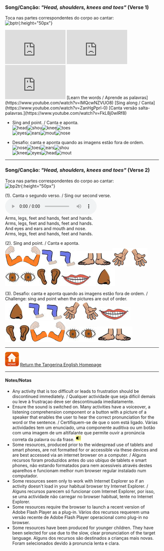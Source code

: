 ### Song/Canção: *"Head, shoulders, knees and toes"*  (Verse 1)  

Toca nas partes correspondentes do corpo ao cantar:  
![bptr](https://1blockatatime.github.io/English/images2/bp_tr.PNG){:height="50px"}  

<iframe width="198" height="112" src="https://www.youtube.com/embed/lMQcwNZVUO8" frameborder="0" allow="accelerometer; autoplay; clipboard-write; encrypted-media; gyroscope; picture-in-picture" allowfullscreen></iframe> <iframe width="198" height="112" src="https://www.youtube.com/embed/ZanHgPprl-0" frameborder="0" allow="accelerometer; autoplay; clipboard-write; encrypted-media; gyroscope; picture-in-picture" allowfullscreen></iframe> <iframe width="198" height="112" src="https://www.youtube.com/embed/FkL8j0wIRf8" frameborder="0" allow="accelerometer; autoplay; clipboard-write; encrypted-media; gyroscope; picture-in-picture" allowfullscreen></iframe>  
[Learn the words / Aprende as palavras](https://www.youtube.com/watch?v=lMQcwNZVUO8) [Sing along / Canta](https://www.youtube.com/watch?v=ZanHgPprl-0) [Canta versão salta-palavras.](https://www.youtube.com/watch?v=FkL8j0wIRf8)   

* Sing and point. / Canta e aponta.  
![head](https://1blockatatime.github.io/English/images/head.png)![shou](https://1blockatatime.github.io/English/images/shou.png)![knee](https://1blockatatime.github.io/English/images/knee.png)![toes](https://1blockatatime.github.io/English/images/toes.png)  
![eyes](https://1blockatatime.github.io/English/images/eyes.png)![ears](https://1blockatatime.github.io/English/images/ears.png)![mout](https://1blockatatime.github.io/English/images/mout.png)![nose](https://1blockatatime.github.io/English/images/nose.png)  

* Desafio: canta e aponta quando as imagens estão fora de ordem.      
![nose](https://1blockatatime.github.io/English/images/nose.png)![toes](https://1blockatatime.github.io/English/images/toes.png)![ears](https://1blockatatime.github.io/English/images/ears.png)![shou](https://1blockatatime.github.io/English/images/shou.png)  
![knee](https://1blockatatime.github.io/English/images/knee.png)![eyes](https://1blockatatime.github.io/English/images/eyes.png)![head](https://1blockatatime.github.io/English/images/head.png)![mout](https://1blockatatime.github.io/English/images/mout.png)  

***

### Song/Canção: *"Head, shoulders, knees and toes"*  (Verse 2)  

Toca nas partes correspondentes do corpo ao cantar:  
![bp2tr](https://1blockatatime.github.io/English/images2/bp2_tr.PNG){:height="50px"}  

(1). Canta o segundo verso. / Sing our second verse.  
<audio src="audio/hskt_v2.mp3" controls preload></audio>  
Arms, legs, feet and hands, feet and hands.  
Arms, legs, feet and hands, feet and hands.  
And eyes and ears and mouth and nose.  
Arms, legs, feet and hands, feet and hands.  

(2). Sing and point. / Canta e aponta.   
![arms](/images/arms.PNG)![legs](/images/legs.PNG)![feet](/images/feet.PNG)![hands](/images/hands.PNG)  
![eyes](/images/eyes.png)![ears](/images/ears.png)![mout](/images/mout.png)![nose](/images/nose.png)  

(3). Desafio: canta e aponta quando as imagens estão fora de ordem. / Challenge: sing and point when the pictures are out of order.     
![nose](/images/nose.png)![legs](/images/legs.PNG)![hands](/images/hands.PNG)![mout](/images/mout.png)  
![ears](/images/ears.png)![arms](/images/arms.PNG)![eyes](/images/eyes.png)![feet](/images/feet.PNG)  

***
[![home](/images/home.PNG)](https://tangerina-pt.github.io/English) [Return the Tangerina English Homepage](https://tangerina-pt.github.io/English)

***

#### Notes/Notas
* Any activity that is too difficult or leads to frustration should be discontinued immediately. / Qualquer actividade que seja difícil demais ou leve à frustraçao deve ser descontinuada imediatamente.
* Ensure the sound is switched on. Many activities have a voiceover, a listening comprehension component or a button with a picture of a speaker that enables the user to hear the correct pronunciation for the word or the sentence. / Certifiquem-se de que o som está ligado. Várias actividades tem um enunciado, uma componente auditiva ou um botão com uma imagem de um altifalante que permite ouvir a pronúncia correta da palavra ou da frase. ![spkr2](/images/spkr2.PNG)
* Some resources, produced prior to the widespread use of tablets and smart phones, are not formatted for or accessible via these devices and are best accessed via an internet browser on a computer. / Alguns recursos foram produzidos antes do uso ubíquo de tablets e smart phones, não estando formatados para nem acessíveis através destes aparelhos e funcionam melhor num browser regular instalado num computador.
* Some resources seem only to work with Internet Explorer so if an activity doesn't load in your habitual browser try Internet Explorer. / Alguns recursos parecem só funcionar com Internet Explorer, por isso, se uma actividade não carregar no browser habitual, tente no Internet Explorer.
* Some resources require the browser to launch a recent version of Adobe Flash Player as a plug-in. Vários dos recursos requerem uma versão recente de Adobe Flash Player operacional como plug-in no browser.
* Some resources have been produced for younger children. They have been selected for use due to the slow, clear pronunciation of the target language. Alguns dos recursos são destinados a crianças mais novas. Foram selecionados devido à pronuncia lenta e clara.
